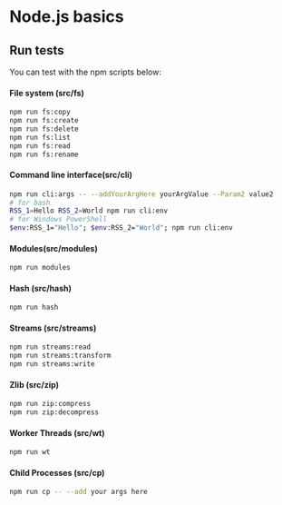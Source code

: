 # Node.js basics

## Run tests

You can test with the npm scripts below:

#### File system (src/fs)

```bash
npm run fs:copy
npm run fs:create
npm run fs:delete
npm run fs:list
npm run fs:read
npm run fs:rename
```

#### Command line interface(src/cli)

```bash
npm run cli:args -- --addYourArgHere yourArgValue --Param2 value2
# for bash
RSS_1=Hello RSS_2=World npm run cli:env
# for Windows PowerShell
$env:RSS_1="Hello"; $env:RSS_2="World"; npm run cli:env
```

#### Modules(src/modules)

```bash
npm run modules
```

#### Hash (src/hash)

```bash
npm run hash
```

#### Streams (src/streams)

```bash
npm run streams:read
npm run streams:transform
npm run streams:write
```

#### Zlib (src/zip)

```bash
npm run zip:compress
npm run zip:decompress
```

#### Worker Threads (src/wt)

```bash
npm run wt
```

#### Child Processes (src/cp)

```bash
npm run cp -- --add your args here
```
